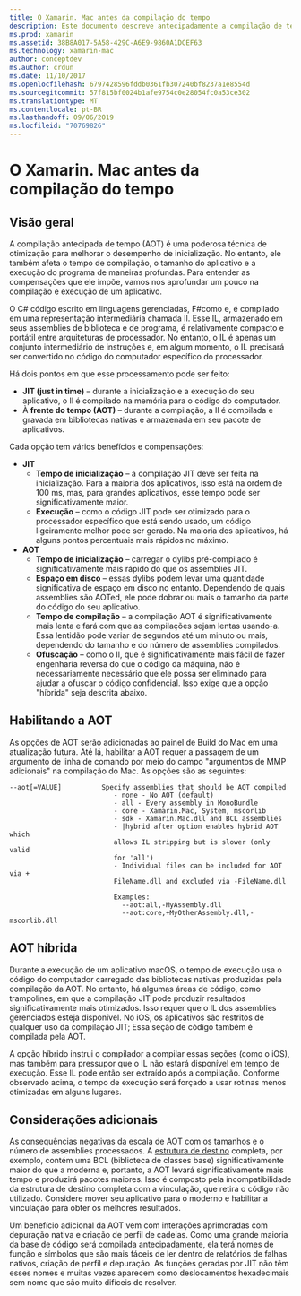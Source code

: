 ```yaml
---
title: O Xamarin. Mac antes da compilação do tempo
description: Este documento descreve antecipadamente a compilação de tempo no Xamarin. Mac. Ele compara a compilação da AOT com a compilação JIT, explica como habilitar a AOT e examina a AOT híbrida.
ms.prod: xamarin
ms.assetid: 38B8A017-5A58-429C-A6E9-9860A1DCEF63
ms.technology: xamarin-mac
author: conceptdev
ms.author: crdun
ms.date: 11/10/2017
ms.openlocfilehash: 6797428596fddb0361fb307240bf8237a1e8554d
ms.sourcegitcommit: 57f815bf0024b1afe9754c0e28054fc0a53ce302
ms.translationtype: MT
ms.contentlocale: pt-BR
ms.lasthandoff: 09/06/2019
ms.locfileid: "70769826"
---
```

# <a name="xamarinmac-ahead-of-time-compilation"></a>O Xamarin. Mac antes da compilação do tempo

## <a name="overview"></a>Visão geral

A compilação antecipada de tempo (AOT) é uma poderosa técnica de otimização para melhorar o desempenho de inicialização. No entanto, ele também afeta o tempo de compilação, o tamanho do aplicativo e a execução do programa de maneiras profundas. Para entender as compensações que ele impõe, vamos nos aprofundar um pouco na compilação e execução de um aplicativo.

O C# código escrito em linguagens gerenciadas, F#como e, é compilado em uma representação intermediária chamada Il. Esse IL, armazenado em seus assemblies de biblioteca e de programa, é relativamente compacto e portátil entre arquiteturas de processador. No entanto, o IL é apenas um conjunto intermediário de instruções e, em algum momento, o IL precisará ser convertido no código do computador específico do processador.

Há dois pontos em que esse processamento pode ser feito:

- **JIT (just in time)** – durante a inicialização e a execução do seu aplicativo, o Il é compilado na memória para o código do computador.
- À **frente do tempo (AOT)** – durante a compilação, a Il é compilada e gravada em bibliotecas nativas e armazenada em seu pacote de aplicativos.

Cada opção tem vários benefícios e compensações:

- **JIT**
  - **Tempo de inicialização** – a compilação JIT deve ser feita na inicialização. Para a maioria dos aplicativos, isso está na ordem de 100 ms, mas, para grandes aplicativos, esse tempo pode ser significativamente maior.
  - **Execução** – como o código JIT pode ser otimizado para o processador específico que está sendo usado, um código ligeiramente melhor pode ser gerado. Na maioria dos aplicativos, há alguns pontos percentuais mais rápidos no máximo.
- **AOT**
  - **Tempo de inicialização** – carregar o dylibs pré-compilado é significativamente mais rápido do que os assemblies JIT.
  - **Espaço em disco** – essas dylibs podem levar uma quantidade significativa de espaço em disco no entanto. Dependendo de quais assemblies são AOTed, ele pode dobrar ou mais o tamanho da parte do código do seu aplicativo.
  - **Tempo de compilação** – a compilação AOT é significativamente mais lenta e fará com que as compilações sejam lentas usando-a. Essa lentidão pode variar de segundos até um minuto ou mais, dependendo do tamanho e do número de assemblies compilados.
  - **Ofuscação** – como o Il, que é significativamente mais fácil de fazer engenharia reversa do que o código da máquina, não é necessariamente necessário que ele possa ser eliminado para ajudar a ofuscar o código confidencial. Isso exige que a opção "híbrida" seja descrita abaixo.

## <a name="enabling-aot"></a>Habilitando a AOT

As opções de AOT serão adicionadas ao painel de Build do Mac em uma atualização futura. Até lá, habilitar a AOT requer a passagem de um argumento de linha de comando por meio do campo "argumentos de MMP adicionais" na compilação do Mac. As opções são as seguintes:

```
--aot[=VALUE]          Specify assemblies that should be AOT compiled
                          - none - No AOT (default)
                          - all - Every assembly in MonoBundle
                          - core - Xamarin.Mac, System, mscorlib
                          - sdk - Xamarin.Mac.dll and BCL assemblies
                          - |hybrid after option enables hybrid AOT which
                          allows IL stripping but is slower (only valid
                          for 'all')
                          - Individual files can be included for AOT via +
                          FileName.dll and excluded via -FileName.dll

                          Examples:
                            --aot:all,-MyAssembly.dll
                            --aot:core,+MyOtherAssembly.dll,-mscorlib.dll
```

## <a name="hybrid-aot"></a>AOT híbrida

Durante a execução de um aplicativo macOS, o tempo de execução usa o código do computador carregado das bibliotecas nativas produzidas pela compilação da AOT. No entanto, há algumas áreas de código, como trampolines, em que a compilação JIT pode produzir resultados significativamente mais otimizados. Isso requer que o IL dos assemblies gerenciados esteja disponível. No iOS, os aplicativos são restritos de qualquer uso da compilação JIT; Essa seção de código também é compilada pela AOT.

A opção híbrido instrui o compilador a compilar essas seções (como o iOS), mas também para pressupor que o IL não estará disponível em tempo de execução. Esse IL pode então ser extraído após a compilação. Conforme observado acima, o tempo de execução será forçado a usar rotinas menos otimizadas em alguns lugares.

## <a name="further-considerations"></a>Considerações adicionais

As consequências negativas da escala de AOT com os tamanhos e o número de assemblies processados. A [estrutura de destino](~/mac/platform/target-framework.md) completa, por exemplo, contém uma BCL (biblioteca de classes base) significativamente maior do que a moderna e, portanto, a AOT levará significativamente mais tempo e produzirá pacotes maiores. Isso é composto pela incompatibilidade da estrutura de destino completa com a vinculação, que retira o código não utilizado. Considere mover seu aplicativo para o moderno e habilitar a vinculação para obter os melhores resultados.

Um benefício adicional da AOT vem com interações aprimoradas com depuração nativa e criação de perfil de cadeias. Como uma grande maioria da base de código será compilada antecipadamente, ela terá nomes de função e símbolos que são mais fáceis de ler dentro de relatórios de falhas nativos, criação de perfil e depuração. As funções geradas por JIT não têm esses nomes e muitas vezes aparecem como deslocamentos hexadecimais sem nome que são muito difíceis de resolver.
